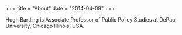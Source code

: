 +++
title = "About"
date = "2014-04-09"
+++

Hugh Bartling is Associate Professor of Public Policy Studies at DePaul University, Chicago Illinois, USA.
